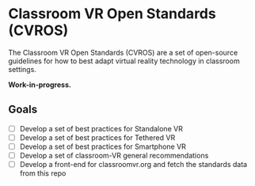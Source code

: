 # Classroom VR Open Standards (CVROS)

The Classroom VR Open Standards (CVROS) are a set of open-source guidelines for how to best adapt virtual reality technology in classroom settings.

**Work-in-progress.**

## Goals

- [ ] Develop a set of best practices for Standalone VR
- [ ] Develop a set of best practices for Tethered VR
- [ ] Develop a set of best practices for Smartphone VR
- [ ] Develop a set of classroom-VR general recommendations
- [ ] Develop a front-end for classroomvr.org and fetch the standards data from this repo
